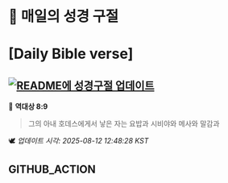 # 🙏 매일의 성경 구절
# [Daily Bible verse]
## [![README에 성경구절 업데이트](https://github.com/DONGSUKA/first_test/actions/workflows/update-readme-bible.yml/badge.svg)](https://github.com/DONGSUKA/first_test/actions/workflows/update-readme-bible.yml)
<!-- START_BIBLE_VERSE -->
📖 **역대상 8:9**
> 그의 아내 호데스에게서 낳은 자는 요밥과 시비야와 메사와 말감과

🕊️ _업데이트 시각: 2025-08-12 12:48:28 KST_
  <!-- END_BIBLE_VERSE -->
## GITHUB_ACTION
